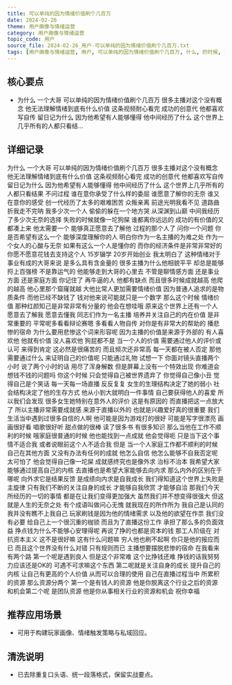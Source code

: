 ```yaml
---
title: 可以单纯的因为情绪价值刷个几百万
date: 2024-02-26
theme: 用户画像与情绪运营
category: 用户画像与情绪运营
topic_code: 用户
source_file: 2024-02-26_用户-可以单纯的因为情绪价值刷个几百万.txt
tags: [用户画像与情绪运营, 用户, 可以单纯的因为情绪价值刷个几百万, 什么, 的时候, 为什么, 一个大哥, 可以单纯的因]
---
```


## 核心要点
- 为什么 一个大哥 可以单纯的因为情绪价值刷个几百万 很多主播对这个没有概念 他无法理解情绪到底有什么价值 这条视频耐心看完 成功的创意代 他都喜欢写自传 留日记为什么 因为他希望有人能够懂得 他中间经历了什么 这个世界上几乎所有的人都只看结…

## 详细记录

为什么 一个大哥 可以单纯的因为情绪价值刷个几百万 很多主播对这个没有概念 他无法理解情绪到底有什么价值 这条视频耐心看完 成功的创意代 他都喜欢写自传 留日记为什么 因为他希望有人能够懂得 他中间经历了什么 这个世界上几乎所有的人都只看结果 不问过程 谁在意你承受了什么样的委屈 谁愿意了解你的无奈 谁又在意你的感受 创一代经历了太多的艰难困苦 众叛亲离 前途光明我看不见 道路曲折我走不完呐 我多少次一个人 偷偷的躲在一个地方哭 从深渊到山巅 中间我经历了多少次无奈的选择 失败的时候就像一坨狗屎 谁都离你远远的 成功的有价值的又都凑上来 他太需要一个 能够真正愿意去了解他 过程的那个人了 问你一个问题 你是否希望有这么一个 能够深度理解你的人 明白你作为一名主播的为难之处 作为一个女人的心酸与无奈 如果有这么一个人是懂你的 而你的经济条件是非常非常好的 你愿不愿意花钱去支持这个人 15岁辍学 20岁开始创业 我太明白了 这种情绪对于事业有成的大哥来说 是多么具有含金量的 很多主播为什么他相貌平平 却总是能够捋上百强榜 不是靠运气的 他能够走到大哥的心里去 不管是聊情感方面 还是事业方面 还是家庭方面 你记住了 再牛逼的人 他都有缺点 而且很多时候成就越高 他爬的越高 他心里那个窟窿就越 大他比常人更加需要情绪价值 因为普通人追求的是物质条件 而他已经不缺钱了 钱对他来说可能就只是一个数字 那么这个时候 情绪价值 那种红颜知己是非常非常有分量的 他会在想哇哦 原来这个世界上还有一个人 愿意去了解我 愿意去懂我 同志们作为一名主播 培养并关注自己的内在价值 是非常重要的 平常呢多看看辩论赛嗯 多看看人物自传 对你是有非常大的帮助的 播悲惨的宿命 为什么要用悲惨这个词来形容呢 因为主播的价值是来源于外部的 有人喜欢他 他就有价值 没人喜欢他 狗屁都不是 当一个人的价值 需要通过他人的评价或认可 来得到肯定 这必然是很痛苦的 而且频次还非常高 每一天都在被人否定 那他需要通过什么 来证明自己的价值呢 只能通过礼物 试想一下 你面对镜头直播两个小时 说了两个小时的话 用尽了浑身解数 但是屏幕上没有一个特效出现 你难道会想钱不钱的问题吗 你这个时候 只会觉得自己被世界遗弃了 你觉得自己像小丑 觉得自己是个笑话 每一天每一场直播 反反复复 女生的生理结构决定了她的弱小 社会结构决定了他的生存方式 他从小到大就明白一件事情 自己要获得他人的喜爱 所以我们会发现 很多女生她特别在意外人的评价 这是有原因的 而直播把这一点放大了 所以主播非常需要成就感 来源于直播以外的 也就是兴趣爱好真的很重要 我们生活当中遇到过很多自信的人啊 他可能是因为游戏打的很好 可能是写字很漂亮 画画很好看 唱歌很好听 甜点做的很棒 读了很多书 有很多知识 那么当他在工作不顺利的时候 哦家庭很普通的时候 他也能找到一点成就 他会觉得呃 只是当下这个事情不适合我 或者说眼前这个人不适合我 但是 当一个人家庭工作都不顺利的时候 自己在其他方面 又没有办法有任何的成就 他怎么自信 他怎么能够不自我否定呢 太可怕了 他会觉得自己像一坨屎 成就感终究也是像外求 治标不治本 我希望大家能够通过提高自己的内核 去直播也是希望大家能够去向内求 那么内外的区别在于哪呢 向外求它是结果反馈 是成绩向内求是自我成长 我们得知道这个世界上失败是主旋律 只有我们不断的关注自身的成长 才能够自我欣赏 才能够自洽 那我们今天所经历的一切的事情 都是在让我们变得更加强大 虽然我们并不想变得很强大 但这就是人生的无奈之处 有个成语叫做问心无愧 就我现在的所作所为 我自己是认同的 我并没有瞧不上我自己 玩家刷钱是因为他的情绪需求 以及他的欲望在作祟 我们没有必要 给自己上一个很沉重的枷锁 而且为了直播这份工作 承担了那么多的负面效益 挣点钱为什么不能够心安理得呢 再说了挣的也都是资本的钱 那工人阶级在 对抗资本主义 这不是很好嘛 这有什么问题嘛 穷人他也刷不起啊 你只是他的报应而已 而且这个世界没有什么对错 只有规则而已 主播想要摆脱悲惨的宿命 在我看来有两个路 第一个呢是遇到良人 但是这个非常难 这个比挣钱还难 挣钱的话我努努力应该还是OK的 可遇不可求嘛这个东西 第二呢就是关注自身的成长 提升自己的内核 让自己有更高的个人价值 从而可以合理的使用 自己在直播过程当中 所累积的资源 那么资源分两个 第一个是有钱人的资源 他是你脱离这个行业之后的资源 和机会第二个呢 是团队资源 他是你从事相关行业的资源和机会 祝你幸福

## 推荐应用场景
- 可用于构建玩家画像、情绪触发策略与私域回应。

## 清洗说明
- 已去除重复口头语、统一段落格式，保留实战要点。